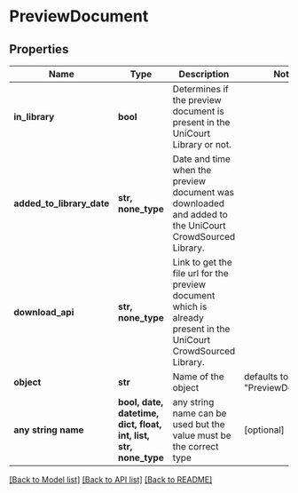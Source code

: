 # PreviewDocument


## Properties
Name | Type | Description | Notes
------------ | ------------- | ------------- | -------------
**in_library** | **bool** | Determines if the preview document is present in the UniCourt Library or not. | 
**added_to_library_date** | **str, none_type** | Date and time when the preview document was downloaded and added to the UniCourt CrowdSourced Library. | 
**download_api** | **str, none_type** | Link to get the file url for the preview document which is already present in the UniCourt CrowdSourced Library. | 
**object** | **str** | Name of the object | defaults to "PreviewDocument"
**any string name** | **bool, date, datetime, dict, float, int, list, str, none_type** | any string name can be used but the value must be the correct type | [optional]

[[Back to Model list]](../README.md#documentation-for-models) [[Back to API list]](../README.md#documentation-for-api-endpoints) [[Back to README]](../README.md)


